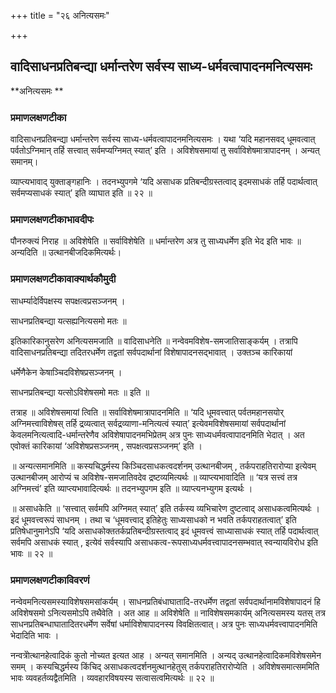 +++
title = "२६ अनित्यसमः"

+++


## वादिसाधनप्रतिबन्द्या धर्मान्तरेण सर्वस्य साध्य-धर्मवत्वापादनमनित्यसमः

**अनित्यसमः **

### **प्रमाणलक्षणटीका**

वादिसाधनप्रतिबन्द्या धर्मान्तरेण सर्वस्य साध्य-धर्मवत्वापादनमनित्यसमः । यथा ‘यदि महानसवद् धूमवत्वात् पर्वतोऽग्निमान् तर्हि सत्त्वात् सर्वमप्यग्निमत् स्यात्’ इति । अविशेषसमायां तु सर्वाविशेषमात्रापादनम् । अन्यत् समानम्।

व्याप्त्यभावाद् युक्ताङ्गहानिः । तदनभ्युपगमे ‘यदि असाधक प्रतिबन्दीग्रस्तत्वाद् इदमसाधकं तर्हि पदार्थत्वात् सर्वमप्यसाधकं स्यात्’ इति व्याघात इति ॥ २२ ॥

### **प्रमाणलक्षणटीकाभावदीपः**

पौनरुक्त्यं निराह ॥ अविशेषेति ॥ सर्वाविशेषेति ॥ धर्मान्तरेण अत्र तु साध्यधर्मेण इति भेद इति भावः ॥ अन्यदिति ॥ उत्थानबीजदिकमित्यर्थः।

### **प्रमाणलक्षणटीकावाक्यार्थकौमुदी**

साधर्म्यादेर्विपक्षस्य सपक्षत्वप्रसञ्जनम् ।

साधनप्रतिबन्द्या यत्सह्यनित्यसमो मतः ॥

इतिकारिकानुसरेण अनित्यसमजाति ॥ वादिसाधनेति ॥ नन्वेवमविशेष-समजातिसाङ्कर्यम् । तत्रापि वादिसाधनप्रतिबन्द्या तदितरधर्मेण तद्वतां सर्वपदार्थानां विशेषापादनसद्भावात् । उक्तञ्च कारिकायां

धर्मेणैकेन केषाञ्चिदविशेषप्रसञ्जनम् ।

साधनप्रतिबन्द्या यत्सोऽविशेषसमो मतः ॥ इति ॥

तत्राह ॥ अविशेषसमायां त्विति ॥ सर्वाविशेषमात्रापादनमिति ॥ ‘यदि धूमवत्त्वात् पर्वतमहानसयोर् अग्निमत्त्वाविशेषस् तर्हि द्रव्यत्वात् सर्वद्रव्याणा-मनित्यत्वं स्यात्’ इत्येवमविशेषसमायां सर्वपदार्थानां केवलमनित्यत्वादि-धर्मान्तरेणैव अविशेषापादनमभिप्रेतम् अत्र पुनः साध्यधर्मवत्वापादनमिति भेदात् । अत एवोक्तं कारिकायां ‘अविशेषप्रसञ्जनम् , सपक्षत्वप्रसञ्जनम्’ इति ।

॥ अन्यत्समानमिति ॥ कस्यचिद्धर्मस्य किञ्चिदसाधकत्वदर्शनम् उत्थानबीजम् , तर्कपराहतिरारोप्या इत्येवम् उत्थानबीजम् आरोप्यं च अविशेष-समजातिवदेव द्रष्टव्यमित्यर्थः ॥ व्याप्त्यभावादिति ॥ ‘यत्र सत्त्वं तत्र अग्निमत्त्वं’ इति व्याप्त्यभावादित्यर्थः ॥ तदनभ्युपगम इति ॥ व्याप्त्यनभ्युगम इत्यर्थः ।

॥ असाधकेति ॥ ‘सत्त्वात् सर्वमपि अग्निमत् स्यात्’ इति तर्कस्य व्यभिचारेण दुष्टत्वाद् असाधकत्वमित्यर्थः । इदं धूमवत्त्वरूपं साधनम् । तथा च ‘धूमवत्त्वाद् इतिहेतुः साध्यसाधको न भवति तर्कपराहतत्वात्’ इति प्रतिषेधानुमानेऽपि ‘यदि असाधकोक्ततर्कप्रतिबन्दीग्रस्तत्वाद् इदं धूमवत्त्वं साध्यासाधकं स्यात् तर्हि पदार्थत्वात् सर्वमपि असाधकं स्यात् , इत्येवं सर्वस्यापि असाधकत्व-रूपसाध्यधर्मवत्त्वापादनसम्भवात् स्वन्यायविरोध इति भावः ॥ २२ ॥

### **प्रमाणलक्षणटीकाविवरणं**

नन्वेवमनित्यसमस्याविशेषसमसांकर्यम् । साधनप्रतिबंधाघातादि-तरधर्मेण तद्वतां सर्वपदार्थानामविशेषापादनं हि अविशेषसमो ऽनित्यसमोऽपि तथैवेति । अत आह ॥ अविशेषेति ॥ नाविशेषसमकार्यम् अनित्यसमस्य यतस् तत्र साधनप्रतिबन्धाघातादितरधर्मेण सर्वेषां धर्माविशेषापादनस्य विवक्षितत्वात्। अत्र पुनः साध्यधर्मवत्त्वापादनमिति भेदादिति भावः ।

नन्वत्रोेत्थानहेत्वादिकं कुतो नोच्यत इत्यत आह । अन्यत् समानमिति । अन्यद् उत्थानहेत्वादिकमविशेषसमेन समम् । कस्यचिद्धर्मस्य किंचिद् असाधकत्वदर्शनमुत्थानहेतुस् तर्कपराहतिरारोप्येति । अविशेषसमात्सममिति भावः व्यवहर्तव्यद्वैतमिति । व्यवहारविषयस्य सत्वासत्वमित्यर्थः ॥ २२ ॥

